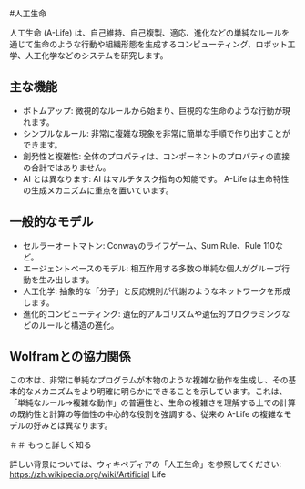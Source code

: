 #人工生命

人工生命 (A-Life) は、自己維持、自己複製、適応、進化などの単純なルールを通じて生命のような行動や組織形態を生成するコンピューティング、ロボット工学、人工化学などのシステムを研究します。

## 主な機能

- ボトムアップ: 微視的なルールから始まり、巨視的な生命のような行動が現れます。
- シンプルなルール: 非常に複雑な現象を非常に簡単な手順で作り出すことができます。
- 創発性と複雑性: 全体のプロパティは、コンポーネントのプロパティの直接の合計ではありません。
- AI とは異なります: AI はマルチタスク指向の知能です。 A-Life は生命特性の生成メカニズムに重点を置いています。

## 一般的なモデル

- セルラーオートマトン: Conwayのライフゲーム、Sum Rule、Rule 110など。
- エージェントベースのモデル: 相互作用する多数の単純な個人がグループ行動を生み出します。
- 人工化学: 抽象的な「分子」と反応規則が代謝のようなネットワークを形成します。
- 進化的コンピューティング: 遺伝的アルゴリズムや遺伝的プログラミングなどのルールと構造の進化。

## Wolframとの協力関係

この本は、非常に単純なプログラムが本物のような複雑な動作を生成し、その基本的なメカニズムをより明確に明らかにできることを示しています。これは、「単純なルール→複雑な動作」の普遍性と、生命の複雑さを理解する上での計算の既約性と計算の等価性の中心的な役割を強調する、従来の A-Life の複雑なモデルの好みとは異なります。

＃＃ もっと詳しく知る

詳しい背景については、ウィキペディアの「人工生命」を参照してください: https://zh.wikipedia.org/wiki/Artificial Life